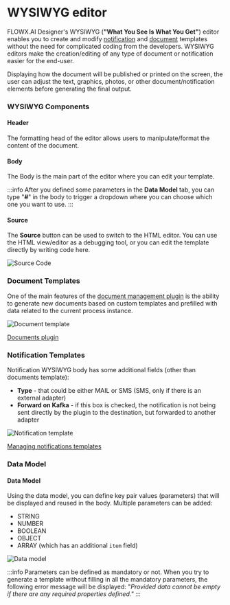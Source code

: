 # WYSIWYG editor

FLOWX.AI Designer's WYSIWYG (**"What You See Is What You Get"**) editor enables you to create and modify [notification](./custom-plugins/notifications-plugin/notifications-plugin.md) and [document](./custom-plugins/documents-plugin/documents-plugin.md) templates without the need for complicated coding from the developers. WYSIWYG editors make the creation/editing of any type of document or notification easier for the end-user. 

Displaying how the document will be published or printed on the screen, the user can adjust the text, graphics, photos, or other document/notification elements before generating the final output.

### WYSIWYG Components

#### Header

The formatting head of the editor allows users to manipulate/format the content of the document.

#### Body

The Body is the main part of the editor where you can edit your template.

:::info
After you defined some parameters in the **Data Model** tab, you can type "**#**" in the body to trigger a dropdown where you can choose which one you want to use.
:::

#### Source

The **Source** button can be used to switch to the HTML editor. You can use the HTML view/editor as a debugging tool, or you can edit the template directly by writing code here.

![Source Code](https://s3.eu-west-1.amazonaws.com/docx.flowx.ai/3.1/wysiwyg_source.gif)

### Document Templates

One of the main features of the [document management plugin](./custom-plugins/documents-plugin/documents-plugin.md) is the ability to generate new documents based on custom templates and prefilled with data related to the current process instance.

![Document template](https://s3.eu-west-1.amazonaws.com/docx.flowx.ai/3.1/wysiwyg_document_template.png)

[Documents plugin](./custom-plugins/documents-plugin/documents-plugin.md)

### Notification Templates

Notification WYSIWYG body has some additional fields (other than documents template):

* **Type** - that could be either MAIL or SMS (SMS, only if there is an external adapter)
* **Forward on Kafka** - if this box is checked, the notification is not being sent directly by the plugin to the destination, but forwarded to another adapter

![Notification template](https://s3.eu-west-1.amazonaws.com/docx.flowx.ai/3.1/wysiwyg_notif_template.png)

[Managing notifications templates](./custom-plugins/notifications-plugin/using-notifications-plugin/managing-notification-templates.md)

### Data Model

#### Data Model

Using the data model, you can define key pair values (parameters) that will be displayed and reused in the body. Multiple parameters can be added:

* STRING
* NUMBER
* BOOLEAN
* OBJECT
* ARRAY (which has an additional `item` field)

![Data model](https://s3.eu-west-1.amazonaws.com/docx.flowx.ai/3.1/wysiwyg_data_model.png)

:::info
Parameters can be defined as mandatory or not. When you try to generate a template without filling in all the mandatory parameters, the following error message will be displayed: "_Provided data cannot be empty if there are any required properties defined."_
:::